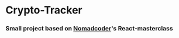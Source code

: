 # Crypto-Tracker

<h3> Small project based on <a href="https://nomadcoders.co">Nomadcoder</a>'s React-masterclass </h3>